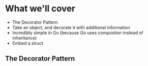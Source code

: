 # What we'll cover
- The Decorator Pattern
- Take an object, and decorate it with additional information
- Incredibly simple in Go (because Go uses compositon instead of inheritance)
- Embed a struct

## The Decorator Pattern
